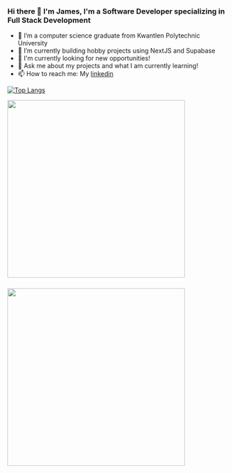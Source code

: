 ### Hi there 👋 I'm James, I'm a Software Developer specializing in Full Stack Development

- 🔭 I’m a computer science graduate from Kwantlen Polytechnic University
- 🌱 I’m currently building hobby projects using NextJS and Supabase
- 🏢 I'm currently looking for new opportunities!
- 💬 Ask me about my projects and what I am currently learning!
- 📫 How to reach me: My [linkedin](https://www.linkedin.com/in/james-tariga/)
<!-- - 😄 Pronouns: ...
- ⚡ Fun fact: ... -->
<!--
**jamestariga/jamestariga** is a ✨ _special_ ✨ repository because its `README.md` (this file) appears on your GitHub profile.

Here are some ideas to get you started:
-->
[![Top Langs](https://github-readme-stats.vercel.app/api/top-langs/?username=jamestariga&theme=dark&layout=compact)](https://github.com/jamestariga)

<div style="display: flex; justify-content: flex-start; flex-wrap: wrap; width: 100%;">
  <img style="margin: 0 1rem 1.5rem 0; width: 400px" src="https://github-readme-streak-stats.herokuapp.com/?user=jamestariga&theme=black-ice&ring=FFFFFF&fire=FFFFFF&currStreakLabel=FFFFFF">
  <img style="margin: 0 1rem 1.5rem 0; width: 400px" src="https://github-readme-stats.vercel.app/api?username=jamestariga&count_private=true&&show_icons=true&theme=dark">
</div>
